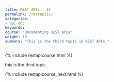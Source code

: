 ```yaml
---
title: REST APIs - 15
permalink: /restapi15/
categories:
- api-doc
keywords: 
course: "Documenting REST APIs"
weight: 15
summary: "This is the third topic in REST APIs."
---
```


{% include restapicourse.html %}

this is the third topic

{% include restapicourse_next.html %}



